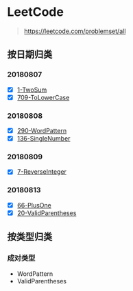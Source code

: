 # LeetCode

> https://leetcode.com/problemset/all

## 按日期归类

### 20180807

- [x] [1-TwoSum](./1-TwoSum.js)
- [x] [709-ToLowerCase](https://github.com/phoebeCodeSpace/algorithm/blob/master/LeetCode/709-ToLowerCase.js)

### 20180808

- [x] [290-WordPattern](https://github.com/phoebeCodeSpace/algorithm/blob/master/LeetCode/290-WordPattern.js)
- [x] [136-SingleNumber](https://github.com/phoebeCodeSpace/algorithm/blob/master/LeetCode/136-SingleNumber.js)

### 20180809

- [x] [7-ReverseInteger](https://github.com/phoebeCodeSpace/algorithm/blob/master/LeetCode/7-ReverseInteger.js)

### 20180813

- [x] [66-PlusOne](https://github.com/phoebeCodeSpace/algorithm/blob/master/LeetCode/66-PlusOne.js)
- [x] [20-ValidParentheses](https://github.com/phoebeCodeSpace/algorithm/blob/master/LeetCode/20-ValidParentheses.js)

## 按类型归类

### 成对类型

- WordPattern
- ValidParentheses
